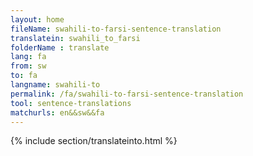 ```yaml
---
layout: home
fileName: swahili-to-farsi-sentence-translation
translatein: swahili_to_farsi
folderName : translate
lang: fa
from: sw
to: fa
langname: swahili-to
permalink: /fa/swahili-to-farsi-sentence-translation
tool: sentence-translations
matchurls: en&&sw&&fa
---
```

{% include section/translateinto.html %}

